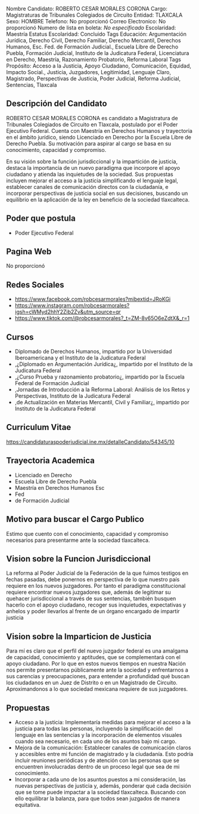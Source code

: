 Nombre Candidato: ROBERTO CESAR MORALES CORONA
Cargo: Magistraturas de Tribunales Colegiados de Circuito
Entidad: TLAXCALA
Sexo: HOMBRE
Telefono: No proporcionó
Correo Electronico: No proporcionó
Numero de lista en boleta: *No especificado*
Escolaridad: Maestría
Estatus Escolaridad: Concluido
Tags Educación: Argumentación Jurídica, Derecho Civil, Derecho Familiar, Derecho Mercantil, Derechos Humanos, Esc. Fed. de Formación Judicial., Escuela Libre de Derecho Puebla, Formación Judicial, Instituto de la Judicatura Federal, Licenciatura en Derecho, Maestría, Razonamiento Probatorio, Reforma Laboral
Tags Propósito: Acceso a la Justicia, Apoyo Ciudadano, Comunicación, Equidad, Impacto Social., Justicia, Juzgadores, Legitimidad, Lenguaje Claro, Magistrado, Perspectivas de Justicia, Poder Judicial, Reforma Judicial, Sentencias, Tlaxcala


## Descripción del Candidato 

ROBERTO CESAR MORALES CORONA es candidato a Magistratura de Tribunales Colegiados de Circuito en Tlaxcala, postulado por el Poder Ejecutivo Federal. Cuenta con Maestría en Derechos Humanos y trayectoria en el ámbito jurídico, siendo Licenciado en Derecho por la Escuela Libre de Derecho Puebla. Su motivación para aspirar al cargo se basa en su conocimiento, capacidad y compromiso.

En su visión sobre la función jurisdiccional y la impartición de justicia, destaca la importancia de un nuevo paradigma que incorpore el apoyo ciudadano y atienda las inquietudes de la sociedad. Sus propuestas incluyen mejorar el acceso a la justicia simplificando el lenguaje legal, establecer canales de comunicación directos con la ciudadanía, e incorporar perspectivas de justicia social en sus decisiones, buscando un equilibrio en la aplicación de la ley en beneficio de la sociedad tlaxcalteca.


## Poder que postula

- Poder Ejecutivo Federal


## Pagina Web

No proporcionó


## Redes Sociales

- https://www.facebook.com/robcesarmorales?mibextid=JRoKGi
- https://www.instagram.com/robcesarmorales?igsh=cWMyd2hhY2Zib2Zv&utm_source=qr
- https://www.tiktok.com/@robcesarmorales?_t=ZM-8v65O6eZdtX&_r=1


## Cursos

- Diplomado de Derechos Humanos, impartido por la Universidad Iberoamericana y el Instituto de la Judicatura Federal
- ,¿Diplomado en Argumentación Jurídica¿, impartido por el Instituto de la Judicatura Federal
- ,¿Curso Prueba y razonamiento probatorio¿, impartido por la Escuela Federal de Formación Judicial
- ,Jornadas de Introducción a la Reforma Laboral: Análisis de los Retos y Perspectivas, Instituto de la Judicatura Federal
- ,de Actualización en Materias Mercantil, Civil y Familiar¿, impartido por Instituto de la Judicatura Federal


## Curriculum Vitae

https://candidaturaspoderjudicial.ine.mx/detalleCandidato/54345/10


## Trayectoria Academica

- Licenciado en Derecho
- Escuela Libre de Derecho Puebla
- Maestría en Derechos Humanos Esc
- Fed
- de Formación Judicial


## Motivo para buscar el Cargo Publico

Estimo que cuento con el conocimiento, capacidad y compromiso necesarios para presentarme ante la sociedad tlaxcalteca.


## Vision sobre la Funcion Jurisdiccional

La reforma al Poder Judicial de la Federación de la que fuimos testigos en fechas pasadas, debe ponernos en perspectiva de lo que nuestro país requiere en los nuevos juzgadores. Por tanto el paradigma constitucional requiere encontrar nuevos juzgadores que, además de legitimar su quehacer jurisdiccional a través de sus sentencias, también busquen hacerlo con el apoyo ciudadano, recoger sus inquietudes, expectativas y anhelos y poder llevarlos al frente de un órgano encargado de impartir justicia


## Vision sobre la Imparticion de Justicia

Para mí es claro que el perfil del nuevo juzgador federal es una amalgama de capacidad, conocimiento y aptitudes, que se complementará con el apoyo ciudadano. Por lo que en estos nuevos tiempos en nuestra Nación nos permite presentarnos públicamente ante la sociedad y enfrentarnos a sus carencias y preocupaciones, para entender a profundidad qué buscan los ciudadanos en un Juez de Distrito o en un Magistrado de Circuito. Aproximandonos a lo que sociedad mexicana requiere de sus juzgadores.


## Propuestas

- Acceso a la justicia: Implementaría medidas para mejorar el acceso a la justicia para todas las personas, incluyendo la simplificación del lenguaje en las sentencias y la incorporación de elementos visuales cuando sea necesario, en cada uno de los asuntos bajo mi cargo.
- Mejora de la comunicación: Establecer canales de comunicación claros y accesibles entre mi función de magistrado y la ciudadanía. Esto podría incluir reuniones periódicas y de atención con las personas que se encuentren involucradas dentro de un proceso legal que sea de mi conocimiento.
- Incorporar a cada uno de los asuntos puestos a mi consideración, las nuevas perspectivas de justicia y, además, ponderar qué cada decisión que se tome puede impactar a la sociedad tlaxcalteca. Buscando con ello equilibrar la balanza, para que todos sean juzgados de manera equitativa.

